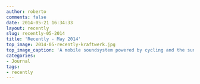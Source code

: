 ```yaml
---
author: roberto
comments: false
date: 2014-05-21 16:34:33
layout: recently
slug: recently-05-2014
title: 'Recently - May 2014'
top_image: 2014-05-recently-kraftwerk.jpg
top_image_caption: 'A mobile soundsystem powered by cycling and the sun'
categories:
- Journal
tags:
- recently
---
```



